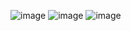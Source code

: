 ![image](https://github.com/user-attachments/assets/43b98cac-07f3-4dfb-ab6d-672e78bf9e55)
![image](https://github.com/user-attachments/assets/91172a60-4b4e-4360-827b-f15bb9cc01bb)
![image](https://github.com/user-attachments/assets/1ebd709f-b6c3-408f-b84a-aabdbba5a0a3)


